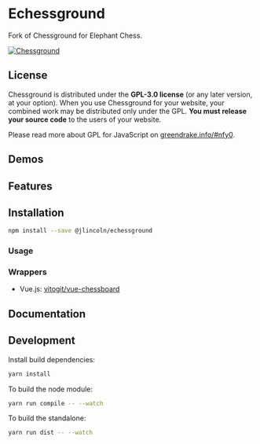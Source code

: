 Echessground
===========

Fork of Chessground for Elephant Chess.

[![Chessground](https://github.com/ornicar/chessground)](https://github.com/ornicar/chessground)

## License

Chessground is distributed under the **GPL-3.0 license** (or any later version,
at your option).
When you use Chessground for your website, your combined work may be
distributed only under the GPL. **You must release your source code** to the
users of your website.

Please read more about GPL for JavaScript on [greendrake.info/#nfy0](http://greendrake.info/#nfy0).

## Demos

## Features

## Installation

```sh
npm install --save @jlincoln/echessground
```

### Usage

### Wrappers

- Vue.js: [vitogit/vue-chessboard](https://github.com/jlincoln/vue-echessboard)

## Documentation

## Development

Install build dependencies:
```sh
yarn install
```

To build the node module:
```sh
yarn run compile -- --watch
```

To build the standalone:
```sh
yarn run dist -- --watch
```
